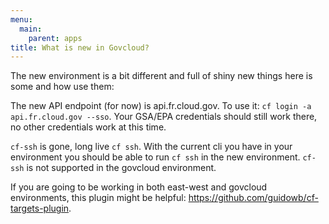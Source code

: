 ```yaml
---
menu:
  main:
    parent: apps
title: What is new in Govcloud?
---
```


The new environment is a bit different and full of shiny new things here is some and how use them:

The new API endpoint (for now) is api.fr.cloud.gov. To use it: `cf login -a api.fr.cloud.gov --sso`. Your GSA/EPA credentials should still work there, no other credentials work at this time.

`cf-ssh` is gone, long live `cf ssh`. With the current cli you have in your environment you should be able to run `cf ssh` in the new environment. `cf-ssh` is not supported in the govcloud environment.

If you are going to be working in both east-west and govcloud environments, this plugin might be helpful: https://github.com/guidowb/cf-targets-plugin.
